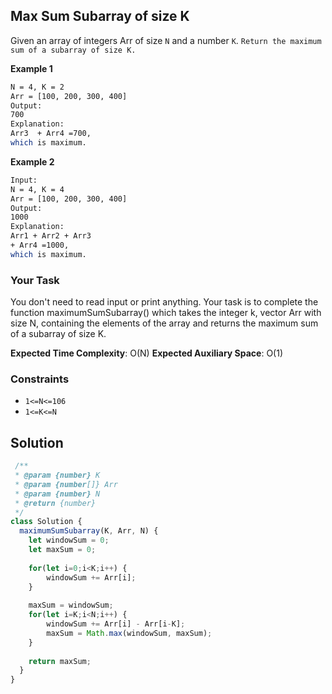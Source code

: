 
##  Max Sum Subarray of size K

Given an array of integers Arr of size ```N``` and a number ```K```. ```Return the maximum sum of a subarray of size K.```
 


 


 




**Example 1**
```bash
N = 4, K = 2
Arr = [100, 200, 300, 400]
Output:
700
Explanation:
Arr3  + Arr4 =700,
which is maximum.
```

**Example 2**
```bash
Input:
N = 4, K = 4
Arr = [100, 200, 300, 400]
Output:
1000
Explanation:
Arr1 + Arr2 + Arr3  
+ Arr4 =1000,
which is maximum.
```

### Your Task

You don't need to read input or print anything. Your task is to complete the function maximumSumSubarray() which takes the integer k, vector Arr with size N, containing the elements of the array and returns the maximum sum of a subarray of size K.

**Expected Time Complexity**: O(N)
**Expected Auxiliary Space**: O(1)

### Constraints

- ```1<=N<=106```
- ```1<=K<=N```


## Solution

```javascript
 /**
 * @param {number} K
 * @param {number[]} Arr
 * @param {number} N
 * @return {number}
 */
class Solution {
  maximumSumSubarray(K, Arr, N) {
    let windowSum = 0;
    let maxSum = 0;
    
    for(let i=0;i<K;i++) {
        windowSum += Arr[i];
    }
    
    maxSum = windowSum;
    for(let i=K;i<N;i++) {
        windowSum += Arr[i] - Arr[i-K];
        maxSum = Math.max(windowSum, maxSum);
    }
    
    return maxSum;
  }
}

```
